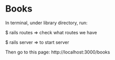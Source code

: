 # Books

In terminal, under library directory, run:

$ rails routes
=> check what routes we have

$ rails server
=> to start server

Then go to this page:
http://localhost:3000/books
